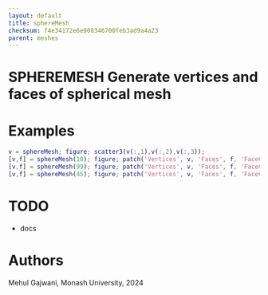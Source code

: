 ```yaml
---
layout: default
title: sphereMesh
checksum: f4e34172e6e908346700feb3ad9a4a23
parent: meshes
---
```



 
# SPHEREMESH Generate vertices and faces of spherical mesh
 
# Examples
```matlab
v = sphereMesh; figure; scatter3(v(:,1),v(:,2),v(:,3));
[v,f] = sphereMesh(10); figure; patch('Vertices', v, 'Faces', f, 'FaceColor', 'none');
[v,f] = sphereMesh(99); figure; patch('Vertices', v, 'Faces', f, 'FaceColor', 'flat', 'FaceVertexCData', (1:height(v)).', 'EdgeColor', 'none'); axis equal off; colormap(hsv); view(3);
[v,f] = sphereMesh(45); figure; patch('Vertices', v, 'Faces', f, 'FaceColor', 'flat', 'FaceVertexCData', calcFaceArea(v,f)); axis equal; colorbar;
```
 
# TODO
-  docs 
 
# Authors

Mehul Gajwani, Monash University, 2024

